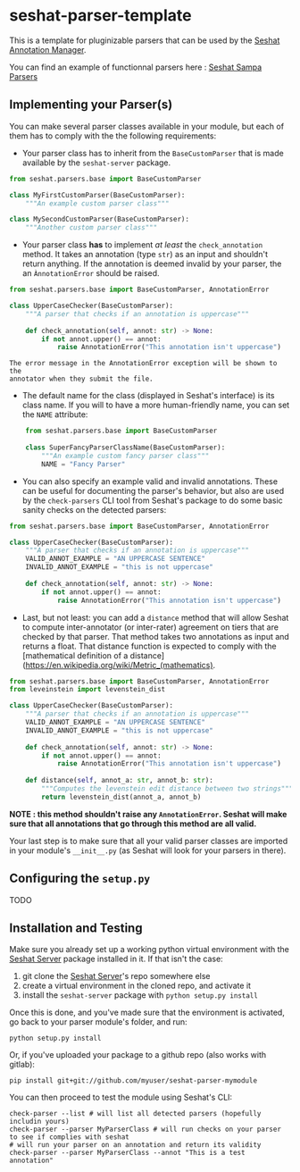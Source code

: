 # seshat-parser-template

This is a template for pluginizable parsers that can be used by the 
[Seshat Annotation Manager](https://github.com/bootphon/seshat).

You can find an example of functionnal parsers here : 
[Seshat Sampa Parsers](https://github.com/bootphon/seshat-sampa-parser)

## Implementing your Parser(s)

You can make several parser classes available in your module, but each of them 
has to comply with the the following requirements:

* Your parser class has to inherit from the `BaseCustomParser` that is made
    available by the `seshat-server` package.

```python
from seshat.parsers.base import BaseCustomParser

class MyFirstCustomParser(BaseCustomParser):
    """An example custom parser class"""

class MySecondCustomParser(BaseCustomParser):
    """Another custom parser class"""
```

* Your parser class **has** to implement _at least_ the `check_annotation` 
    method. It takes an annotation (type `str`) as an input and shouldn't return 
    anything. If the annotation is deemed invalid by your parser, the an 
    `ÀnnotationError` should be raised.
  
```python
from seshat.parsers.base import BaseCustomParser, AnnotationError

class UpperCaseChecker(BaseCustomParser):
    """A parser that checks if an annotation is uppercase"""
    
    def check_annotation(self, annot: str) -> None:
        if not annot.upper() == annot:
            raise AnnotationError("This annotation isn't uppercase")
```
    The error message in the AnnotationError exception will be shown to the 
    annotator when they submit the file.
  
* The default name for the class (displayed in Seshat's interface) is its class 
    name. If you will to have a more human-friendly name, you can set the 
    `NAME` attribute:
      
```python
    from seshat.parsers.base import BaseCustomParser
    
    class SuperFancyParserClassName(BaseCustomParser):
        """An example custom fancy parser class"""
        NAME = "Fancy Parser"
```

* You can also specify an example valid and invalid annotations. These can 
    be useful for documenting the parser's behavior, but also are used by the 
    `check-parsers` CLI tool from Seshat's package to do some basic sanity 
    checks on the detected parsers:

```python
from seshat.parsers.base import BaseCustomParser, AnnotationError

class UpperCaseChecker(BaseCustomParser):
    """A parser that checks if an annotation is uppercase"""
    VALID_ANNOT_EXAMPLE = "AN UPPERCASE SENTENCE"
    INVALID_ANNOT_EXAMPLE = "this is not uppercase"
    
    def check_annotation(self, annot: str) -> None:
        if not annot.upper() == annot:
            raise AnnotationError("This annotation isn't uppercase")
```

* Last, but not least: you can add a `distance` method that will allow Seshat 
    to compute inter-annotator (or inter-rater) agreement on tiers that are
    checked by that parser. That method takes two annotations as input and 
    returns a float. That distance function is expected to comply with the 
    [mathematical definition of a distance](https://en.wikipedia.org/wiki/Metric_(mathematics).

```python
from seshat.parsers.base import BaseCustomParser, AnnotationError
from leveinstein import levenstein_dist

class UpperCaseChecker(BaseCustomParser):
    """A parser that checks if an annotation is uppercase"""
    VALID_ANNOT_EXAMPLE = "AN UPPERCASE SENTENCE"
    INVALID_ANNOT_EXAMPLE = "this is not uppercase"
    
    def check_annotation(self, annot: str) -> None:
        if not annot.upper() == annot:
            raise AnnotationError("This annotation isn't uppercase")
    
    def distance(self, annot_a: str, annot_b: str):
        """Computes the levenstein edit distance between two strings"""
        return levenstein_dist(annot_a, annot_b)
```

**NOTE : this method shouldn't raise any `AnnotationError`. Seshat will
make sure that all annotations that go through this method are all valid.**

Your last step is to make sure that all your valid parser classes are imported
in your module's `__init__.py` (as Seshat will look for your parsers in there).

## Configuring the `setup.py`

TODO

## Installation and Testing

Make sure you already set up a working python virtual environment with the
[Seshat Server](https://github.com/bootphon/seshat-restful-server) package installed in it. If that isn't the case:

 1. git clone the [Seshat Server](https://github.com/bootphon/seshat-restful-server)'s repo somewhere else
 2. create a virtual environment in the cloned repo, and activate it
 3. install the `seshat-server` package with `python setup.py install`

Once this is done, and you've made sure that the environment is activated, go back to your parser module's folder,
and run:

```shell script
python setup.py install
```

Or, if you've uploaded your package to a github repo (also works with gitlab):

```shell script
pip install git+git://github.com/myuser/seshat-parser-mymodule
```

You can then proceed to test the module using Seshat's CLI:
```shell script
check-parser --list # will list all detected parsers (hopefully includin yours)
check-parser --parser MyParserClass # will run checks on your parser to see if complies with seshat
# will run your parser on an annotation and return its validity
check-parser --parser MyParserClass --annot "This is a test annotation"
```
